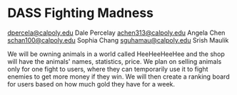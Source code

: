 # DASS Fighting Madness


dpercela@calpoly.edu Dale Percelay
achen313@calpoly.edu Angela Chen
schan100@calpoly.edu Sophia Chang
sguhamau@calpoly.edu Srish Maulik

We will be owning animals in a world called HeeHeeHeeHee and the shop will have the animals' names, statistics, price. We plan on selling animals only for one fight to users, where they can temporarily use it to fight enemies to get more money if they win. We will then create a ranking board for users based on how much gold they have for a week.
